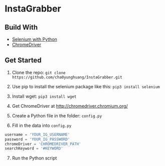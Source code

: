 # InstaGrabber

## Build With

* [Selenium with Python](https://selenium-python.readthedocs.io/)
* [ChromeDriver](http://chromedriver.chromium.org/)

## Get Started

1. Clone the repo: `git clone https://github.com/cha0yunghuang/InstaGrabber.git`

2. Use pip to install the selenium package like this: `pip3 install selenium`

3. Install wget: `pip3 install wget`
  
4. Get ChromeDriver at http://chromedriver.chromium.org/

5. Create a Python file in the folder: `config.py`

6. Fill in the data into `config.py`

```python
username = 'YOUR_IG_USERNAME'
password = 'YOUR_IG_PASSWORD'
chromeDriver = 'CHROMEDRIVER_PATH'
searchKeyword = '#KEYWORD'
```
7. Run the Python script
